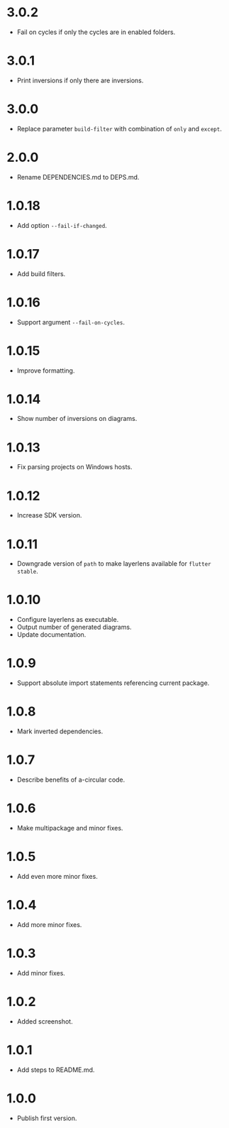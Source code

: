 # 3.0.2

* Fail on cycles if only the cycles are in enabled folders.

# 3.0.1

* Print inversions if only there are inversions.

# 3.0.0

* Replace parameter `build-filter` with combination of `only` and `except`.

# 2.0.0

* Rename DEPENDENCIES.md to DEPS.md.

# 1.0.18

* Add option `--fail-if-changed`.

# 1.0.17

* Add build filters.

# 1.0.16

* Support argument `--fail-on-cycles`.

# 1.0.15

* Improve formatting.

# 1.0.14

* Show number of inversions on diagrams.

# 1.0.13

* Fix parsing projects on Windows hosts.

# 1.0.12

* Increase SDK version.

# 1.0.11

* Downgrade version of `path` to make layerlens available for `flutter stable`.

# 1.0.10

* Configure layerlens as executable.
* Output number of generated diagrams.
* Update documentation.

# 1.0.9

* Support absolute import statements referencing current package.

# 1.0.8

* Mark inverted dependencies.

# 1.0.7

* Describe benefits of a-circular code.

# 1.0.6

* Make multipackage and minor fixes.

# 1.0.5

* Add even more minor fixes.

# 1.0.4

* Add more minor fixes.

# 1.0.3

* Add minor fixes.

# 1.0.2

* Added screenshot.

# 1.0.1

* Add steps to README.md.

# 1.0.0

* Publish first version.
